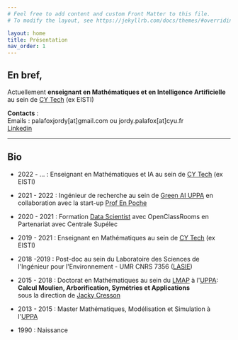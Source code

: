 ```yaml
---
# Feel free to add content and custom Front Matter to this file.
# To modify the layout, see https://jekyllrb.com/docs/themes/#overriding-theme-defaults

layout: home
title: Présentation 
nav_order: 1
---
```



## En bref,
<!-- {: .fs-9 } --> 

Actuellement **enseignant en Mathématiques et en Intelligence Artificielle**  au sein de [CY Tech](https://cytech.cyu.fr/) (ex EISTI)




**Contacts** :  
Emails : palafoxjordy[at]gmail.com  ou jordy.palafox[at]cyu.fr  
[Linkedin](https://www.linkedin.com/in/jpalafox1242/)

---

## Bio

- 2022 - ... : Enseignant en Mathématiques et IA au sein de [CY Tech](https://cytech.cyu.fr/) (ex EISTI)

- 2021 - 2022 : Ingénieur de recherche au sein de [Green AI UPPA](https://greenai-uppa.github.io/) en collaboration avec la start-up [Prof En Poche](https://profenpoche.com/)

- 2020 - 2021 : Formation [Data Scientist](https://openclassrooms.com/fr/paths/164-data-scientist) avec OpenClassRooms en Partenariat avec Centrale Supélec

- 2019 - 2021 : Enseignant en Mathématiques au sein de [CY Tech](https://cytech.cyu.fr/) (ex EISTI)

- 2018 -2019 : Post-doc au sein du Laboratoire des Sciences de l'Ingénieur pour l'Environnement - UMR CNRS 7356 ([LASIE](https://lasie.univ-larochelle.fr/))

- 2015 - 2018 : Doctorat en Mathématiques au sein du [LMAP](https://lma-umr5142.univ-pau.fr/fr/index.html) à l'[UPPA](https://www.univ-pau.fr/):  
  **Calcul Moulien, Arborification, Symétries et Applications**  
sous la direction de [Jacky Cresson](https://jcresson.perso.univ-pau.fr/index.html)
- 2013 - 2015 : Master Mathématiques, Modélisation et Simulation à l'[UPPA](https://www.univ-pau.fr/)

- 1990 : Naissance
